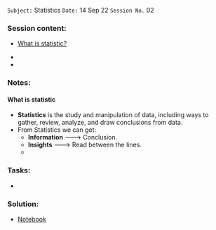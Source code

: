 `Subject:` Statistics 
 `Date:` 14 Sep 22 `Session No.` 02

### Session content:

- [What is statistic?](#What-is-statistic)

- 

- 

### Notes:

#### What is statistic

- **Statistics** is the study and manipulation of data, including ways to gather, review, analyze, and draw conclusions from data. 
- From Statistics we can get:
  - **Information** ---> Conclusion.
  - **Insights** ---> Read between the lines.
  - 






### Tasks:

- 

### Solution:

- [Notebook]()
